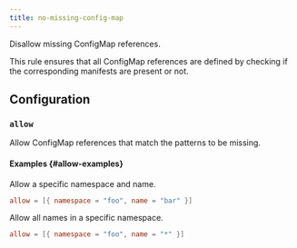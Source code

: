 ```yaml
---
title: no-missing-config-map
---
```


Disallow missing ConfigMap references.

This rule ensures that all ConfigMap references are defined by checking if the corresponding manifests are present or not.

## Configuration

### `allow`

Allow ConfigMap references that match the patterns to be missing.

#### Examples {#allow-examples}

Allow a specific namespace and name.

```toml
allow = [{ namespace = "foo", name = "bar" }]
```

Allow all names in a specific namespace.

```toml
allow = [{ namespace = "foo", name = "*" }]
```
